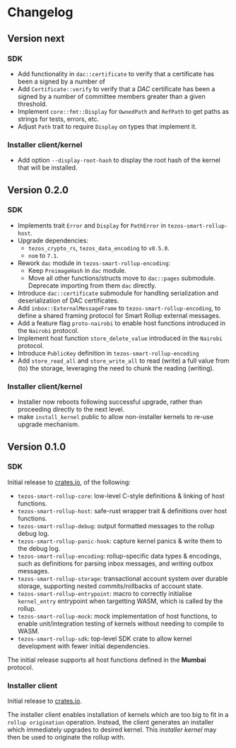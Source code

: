 # Changelog

## Version next

### SDK

- Add functionality in `dac::certificate` to verify that a certificate has been a signed by a number of
- Add `Certificate::verify` to verify that a *DAC* certificate has been a signed by a number of
  committee members greater than a given threshold.
- Implement `core::fmt::Display` for `OwnedPath` and `RefPath` to get paths as strings for tests, errors, etc.
- Adjust `Path` trait to require `Display` on types that implement it.

### Installer client/kernel

- Add option `--display-root-hash` to display the root hash of the kernel that will be installed.

## Version 0.2.0

### SDK

- Implements trait `Error` and `Display` for `PathError` in `tezos-smart-rollup-host`.
- Upgrade dependencies:
  - `tezos_crypto_rs`, `tezos_data_encoding` to `v0.5.0`.
  - `nom` to `7.1`.
- Rework `dac` module in `tezos-smart-rollup-encoding`:
  -  Keep `PreimageHash` in `dac` module.
  -  Move all other functions/structs move to `dac::pages` submodule. Deprecate importing from them `dac` directly.
- Introduce `dac::certificate` submodule for handling serialization and deserialization of DAC certificates.
- Add `inbox::ExternalMessageFrame` to `tezos-smart-rollup-encoding`, to define a shared framing protocol for
  Smart Rollup external messages.
- Add a feature flag `proto-nairobi` to enable host functions introduced in the `Nairobi`
  protocol.
- Implement host function `store_delete_value` introduced in the `Nairobi` protocol.
- Introduce `PublicKey` definition in `tezos-smart-rollup-encoding`
- Add `store_read_all` and `store_write_all` to read (write) a full value from (to) the
  storage, leveraging the need to chunk the reading (writing).

### Installer client/kernel

- Installer now reboots following successful upgrade, rather than proceeding directly to the next level.
- make `install_kernel` public to allow non-installer kernels to re-use upgrade mechanism.

## Version 0.1.0

### SDK

Initial release to [crates.io](https://crates.io/crates/tezos-smart-rollup), of the following:

- `tezos-smart-rollup-core`: low-level C-style definitions & linking of host functions.
- `tezos-smart-rollup-host`: safe-rust wrapper trait & definitions over host functions.
- `tezos-smart-rollup-debug`: output formatted messages to the rollup debug log.
- `tezos-smart-rollup-panic-hook`: capture kernel panics & write them to the debug log.
- `tezos-smart-rollup-encoding`: rollup-specific data types & encodings, such as definitions
  for parsing inbox messages, and writing outbox messages.
- `tezos-smart-rollup-storage`: transactional account system over durable storage, supporting
  nested commits/rollbacks of account state.
- `tezos-smart-rollup-entrypoint`: macro to correctly initialise `kernel_entry` entrypoint when
  targetting WASM, which is called by the rollup.
- `tezos-smart-rollup-mock`: mock implementation of host functions, to enable unit/integration
  testing of kernels without needing to compile to WASM.
- `tezos-smart-rollup-sdk`: top-level SDK crate to allow kernel development with fewer initial
  dependencies.

The initial release supports all host functions defined in the **Mumbai** protocol.

### Installer client

Initial release to [crates.io](https://crates.io/crates/tezos-smart-rollup-installer).

The installer client enables installation of kernels which are too big to fit in a `rollup origination`
operation. Instead, the client generates an installer which immediately upgrades to desired kernel. This
*installer kernel* may then be used to originate the rollup with.
